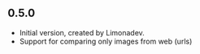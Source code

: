 ## 0.5.0

- Initial version, created by Limonadev.
- Support for comparing only images from web (urls)
